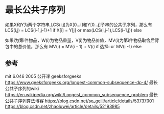 # 最长公共子序列

如果X和Y为两个字符串,LCS(i,j)为X[0...i]和Y[0...j]子串的公共子序列，那么有
LCS(i,j) = LCS(i-1,j-1)+1 if X[i] = Y[j] or max(LCS(i,j-1),LCS(i-1,j)) else

如果i为第i件物品，W(i)为物品重量，V(i)为物品价值，MV(i)为第i件物品取舍后背包中的总价值，那么有
MV(i) = MV(i - 1) + V(i) if 选择i or MV(i -1) else


## 参考
mit 6.046 2005 公开课
geeksforgeeks https://www.geeksforgeeks.org/longest-common-subsequence-dp-4/
最长公共子序列的wiki https://en.wikipedia.org/wiki/Longest_common_subsequence_problem
最长公共子序列算法博客
https://blog.csdn.net/so_geili/article/details/53737001
https://blog.csdn.net/zhaoluwei/article/details/52193985

